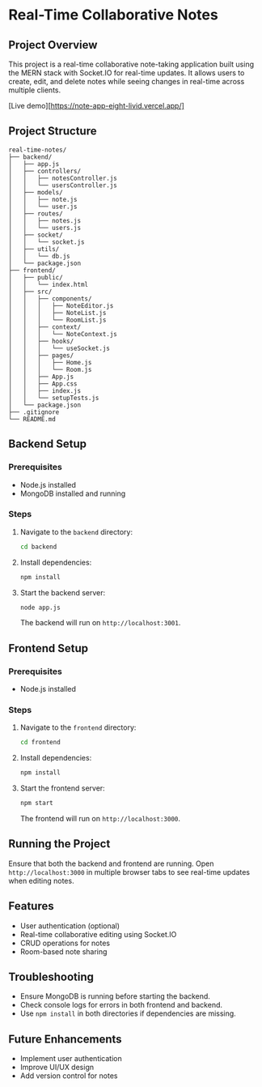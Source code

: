 # Real-Time Collaborative Notes

## Project Overview
This project is a real-time collaborative note-taking application built using the MERN stack with Socket.IO for real-time updates. It allows users to create, edit, and delete notes while seeing changes in real-time across multiple clients.

[Live demo][https://note-app-eight-livid.vercel.app/]

## Project Structure
```
real-time-notes/
├── backend/
│   ├── app.js
│   ├── controllers/
│   │   ├── notesController.js
│   │   └── usersController.js
│   ├── models/
│   │   ├── note.js
│   │   └── user.js
│   ├── routes/
│   │   ├── notes.js
│   │   └── users.js
│   ├── socket/
│   │   └── socket.js
│   ├── utils/
│   │   └── db.js
│   └── package.json
├── frontend/
│   ├── public/
│   │   └── index.html
│   ├── src/
│   │   ├── components/
│   │   │   ├── NoteEditor.js
│   │   │   ├── NoteList.js
│   │   │   └── RoomList.js
│   │   ├── context/
│   │   │   └── NoteContext.js
│   │   ├── hooks/
│   │   │   └── useSocket.js
│   │   ├── pages/
│   │   │   ├── Home.js
│   │   │   └── Room.js
│   │   ├── App.js
│   │   ├── App.css
│   │   ├── index.js
│   │   └── setupTests.js
│   └── package.json
├── .gitignore
└── README.md
```

## Backend Setup
### Prerequisites
- Node.js installed
- MongoDB installed and running

### Steps
1. Navigate to the `backend` directory:
   ```sh
   cd backend
   ```
2. Install dependencies:
   ```sh
   npm install
   ```
3. Start the backend server:
   ```sh
   node app.js
   ```
   The backend will run on `http://localhost:3001`.

## Frontend Setup
### Prerequisites
- Node.js installed

### Steps
1. Navigate to the `frontend` directory:
   ```sh
   cd frontend
   ```
2. Install dependencies:
   ```sh
   npm install
   ```
3. Start the frontend server:
   ```sh
   npm start
   ```
   The frontend will run on `http://localhost:3000`.

## Running the Project
Ensure that both the backend and frontend are running. Open `http://localhost:3000` in multiple browser tabs to see real-time updates when editing notes.

## Features
- User authentication (optional)
- Real-time collaborative editing using Socket.IO
- CRUD operations for notes
- Room-based note sharing

## Troubleshooting
- Ensure MongoDB is running before starting the backend.
- Check console logs for errors in both frontend and backend.
- Use `npm install` in both directories if dependencies are missing.

## Future Enhancements
- Implement user authentication
- Improve UI/UX design
- Add version control for notes

